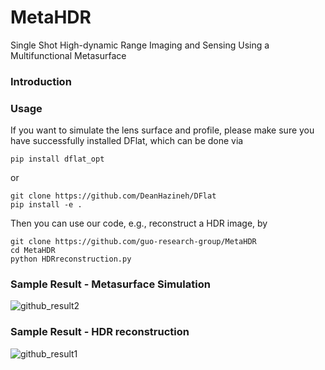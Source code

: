 # MetaHDR
Single Shot High-dynamic Range Imaging and Sensing Using a Multifunctional Metasurface
### Introduction

### Usage
If you want to simulate the lens surface and profile, please make sure you have successfully installed DFlat, which can be done via
```
pip install dflat_opt
```
or
```
git clone https://github.com/DeanHazineh/DFlat
pip install -e .
```
Then you can use our code, e.g., reconstruct a HDR image, by
```
git clone https://github.com/guo-research-group/MetaHDR
cd MetaHDR
python HDRreconstruction.py
```
### Sample Result - Metasurface Simulation
![github_result2](https://github.com/guo-research-group/MetaHDR/assets/149278360/ac4aee93-6d48-45ac-9ba1-4b9aeed5389d)

### Sample Result - HDR reconstruction
![github_result1](https://github.com/guo-research-group/MetaHDR/assets/149278360/85f47837-7f6f-408d-b3a2-17d0c4d84d5e)
